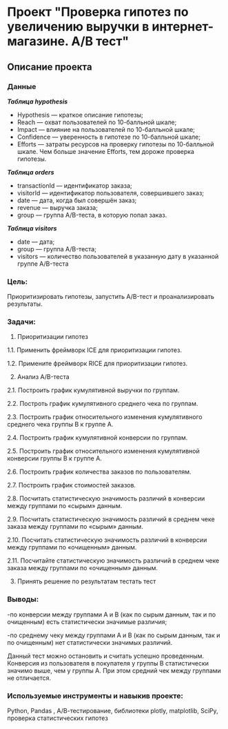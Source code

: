# Проект "Проверка гипотез по увеличению выручки в интернет-магазине. А/В тест"

## Описание проекта

### Данные

***Таблица hypothesis***
* Hypothesis — краткое описание гипотезы;
* Reach — охват пользователей по 10-балльной шкале;
* Impact — влияние на пользователей по 10-балльной шкале;
* Confidence — уверенность в гипотезе по 10-балльной шкале;
* Efforts — затраты ресурсов на проверку гипотезы по 10-балльной шкале. Чем больше значение Efforts, тем дороже проверка гипотезы.

***Таблица orders***
* transactionId — идентификатор заказа;
* visitorId — идентификатор пользователя, совершившего заказ;
* date — дата, когда был совершён заказ;
* revenue — выручка заказа;
* group — группа A/B-теста, в которую попал заказ.

***Таблица visitors***
* date — дата;
* group — группа A/B-теста;
* visitors — количество пользователей в указанную дату в указанной группе A/B-теста

### Цель:
Приоритизировать гипотезы, запустить A/B-тест и проанализировать результаты.

### Задачи:
1. Приоритизации гипотез

1.1. Применить фреймворк ICE для приоритизации гипотез.

1.2. Примените фреймворк RICE для приоритизации гипотез.

2. Анализ A/B-теста

2.1.  Построить график кумулятивной выручки по группам.

2.2.  Построть график кумулятивного среднего чека по группам.

2.3.  Построить график относительного изменения кумулятивного среднего чека группы B к группе A. 

2.4.  Построить график кумулятивной конверсии по группам. 

2.5.  Построить график относительного изменения кумулятивной конверсии группы B к группе A. 

2.6.  Построить график количества заказов по пользователям. 

2.7.  Построить график стоимостей заказов.

2.8.  Посчитать статистическую значимость различий в конверсии между группами по «сырым» данным.

2.9. Посчитать статистическую значимость различий в среднем чеке заказа между группами по «сырым» данным.

2.10. Посчитать статистическую значимость различий в конверсии между группами по «очищенным» данным. 

2.11. Посчитайте статистическую значимость различий в среднем чеке заказа между группами по «очищенным» данным. 

3. Принять решение по результатам тестать тест


### Выводы:
-по конверсии между группами A и B (как по сырым данным, так и по очищенным) есть статистически значимые различия;
    
-по среднему чеку между группами A и B (как по сырым данным, так и по очищенным) нет статистически значимых различий.


Данный тест можно остановить и считать успешно проведенным. Конверсия из пользователя в покупателя у группы B статистически значимо выше, чем у группы A. При этом средний чек между группами не отличается.



### Используемые инструменты и навыкив проекте:

Python, Pandas , А/В-тестирование, библиотеки plotly, matplotlib, SciPy, проверка статистических гипотез
